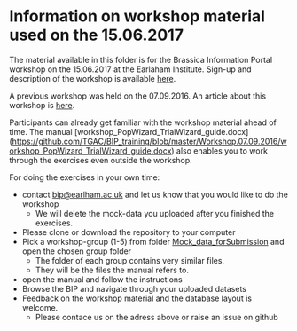 # Information on workshop material used on the 15.06.2017

The material available in this folder is for the Brassica Information Portal workshop on the 15.06.2017 at the Earlaham Institute. Sign-up and description of the workshop is available [here](http://www.earlham.ac.uk/brassica-information-portal-workshop).


A previous workshop was held on the 07.09.2016. An article about this workshop is  [here](http://www.earlham.ac.uk/first-brassica-data-training-ei).

Participants can already get familiar with the workshop material ahead of time.
The manual [workshop_PopWizard_TrialWizard_guide.docx] (https://github.com/TGAC/BIP_training/blob/master/Workshop.07.09.2016/workshop_PopWizard_TrialWizard_guide.docx)
also enables you to work through the exercises even outside the workshop.

For doing the exercises in your own time:
* contact <a href="mailto:bip@earlham.ac.uk">bip@earlham.ac.uk</a> and let us know that you would like to do the workshop
  * We will delete the mock-data you uploaded after you finished the exercises.
* Please clone or download the repository to your computer
* Pick a workshop-group (1-5) from folder [Mock_data_forSubmission](https://github.com/TGAC/BIP_training/tree/master/Workshop.15.06.2017/Mock_data_forSubmission) and open the chosen group folder
  * The folder of each group contains very similar files.
  * They will be the files the manual refers to.
* open the manual and follow the instructions
* Browse the BIP and navigate through your uploaded datasets
* Feedback on the workshop material and the database layout is welcome.
  * Please contace us on the adress above or raise an issue on github
